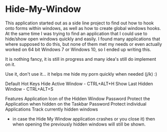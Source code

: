 # Hide-My-Window

This application started out as a side line project to find out how to hook onto forms within windows, as well as how to create
global windows hooks. At the same time I was trying to find an application that I could use to hide/show open windows quickly
and easily. I found many applications that where supposed to do this, but none of them met my needs or even actually worked on 
64 bit Windows 7 or Windows 10, so I ended up writing this.

It is nothing fancy, it is still in progress and many idea's still do implement on it.

Use it, don't use it... it helps me hide my porn quickly when needed (j/k) :)


Default Hot Keys
Hide Active Window - CTRL+ALT+H 
Show Last Hidden Window - CTRL+ALT+S

Features
Application Icon of the Hidden Window
Password Protect the Application when hidden on the Taskbar
Password Protect individual Applications
Track currently hidden windows 
  - in case the Hide My Window application crashes or you close it) then when opening the previously hidden windows will still be shown.
